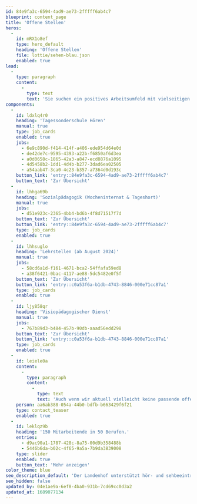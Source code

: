 ```yaml
---
id: 84e9fa3c-6594-4ad9-ae73-2fffff6ab4c7
blueprint: content_page
title: 'Offene Stellen'
heros:
  -
    id: mRX1o8ef
    type: hero_default
    heading: 'Offene Stellen'
    file: lottie/sehen-blau.json
    enabled: true
lead:
  -
    type: paragraph
    content:
      -
        type: text
        text: 'Sie suchen ein positives Arbeitsumfeld mit vielseitigen und verantwortungsvollen Aufgaben und möchten den Landenhof mitgestalten? Dann bewerben Sie sich noch heute!'
components:
  -
    id: ldxlq4r0
    heading: 'Tagessonderschule Hören'
    manual: true
    type: job_cards
    enabled: true
    jobs:
      - 6e9c890d-f414-414f-a406-ede954d64e0d
      - de42de7c-9595-4393-a22b-f6850af6d3ea
      - a0d0658c-1865-42a3-a847-ecd8876a1095
      - 4d5458b2-1dd1-4d4b-b277-3dad6ea02505
      - a54aab47-3ca0-4c23-b357-a7364d0d193c
    button_link: 'entry::84e9fa3c-6594-4ad9-ae73-2fffff6ab4c7'
    button_text: 'Zur Übersicht'
  -
    id: lhhga69b
    heading: 'Sozialpädagogik (Wocheninternat & Tageshort)'
    manual: true
    jobs:
      - d51e923c-2365-4bb4-bd6b-4f8d71517f7d
    button_text: 'Zur Übersicht'
    button_link: 'entry::84e9fa3c-6594-4ad9-ae73-2fffff6ab4c7'
    type: job_cards
    enabled: true
  -
    id: lhhsuglo
    heading: 'Lehrstellen (ab August 2024)'
    manual: true
    jobs:
      - 58cd6a1d-f161-4671-bca2-54ffafa59ed8
      - a38f6421-0bac-4117-ae88-5dc5482e0f5f
    button_text: 'Zur Übersicht'
    button_link: 'entry::c0a53f6a-b1db-4743-8846-000e71cc87a1'
    type: job_cards
    enabled: true
  -
    id: ljy858qr
    heading: 'Visiopädagogischer Dienst'
    manual: true
    jobs:
      - 767b89d3-b484-457b-90db-aaad56edd298
    button_text: 'Zur Übersicht'
    button_link: 'entry::c0a53f6a-b1db-4743-8846-000e71cc87a1'
    type: job_cards
    enabled: true
  -
    id: leiele0a
    content:
      -
        type: paragraph
        content:
          -
            type: text
            text: 'Auch wenn wir aktuell vielleicht keine passende offene Stelle haben, prüfen wir Ihr Dossier gerne.'
    person: aa6ab388-054a-44b0-bdfb-b663429f6f21
    type: contact_teaser
    enabled: true
  -
    id: leklqz9b
    heading: '150 Mitarbeitende in 50 Berufen.'
    entries:
      - d9ac90a1-1787-428c-8a75-00d9b358488b
      - 5446b6da-b02c-4f65-9a5a-7b9da3839008
    type: slider
    enabled: true
    button_text: 'Mehr anzeigen'
color_theme: blue
seo_description_default: 'Der Landenhof unterstützt hör- und sehbeeinträchtigte Kinder & Jugendliche in ihrem selbstbestimmten Leben durch Förderung ihrer Fähigkeiten & Entwicklung'
seo_hidden: false
updated_by: 04e1ae9a-6ef8-4ba0-931b-7cd69cc0d3a2
updated_at: 1689077134
---
```

